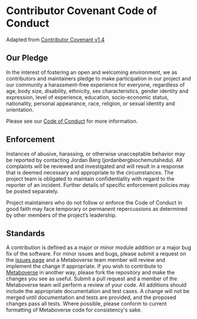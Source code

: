 # Contributor Covenant Code of Conduct
Adapted from [Contributor Covenant v1.4](https://www.contributor-covenant.org/version/1/4/code-of-conduct.html)

## Our Pledge
In the interest of fostering an open and welcoming environment, we as contributors and maintainers pledge to make participation in our project and our community a harassment-free experience for everyone, regardless of age, body size, disability, ethnicity, sex characteristics, gender identity and expression, level of experience, education, socio-economic status, nationality, personal appearance, race, religion, or sexual identity and orientation.

Please see our [Code of Conduct](https://github.com/Metaboverse/Metaboverse/blob/master/CODE_OF_CONDUCT.md) for more information.

## Enforcement
Instances of abusive, harassing, or otherwise unacceptable behavior may be reported by contacting Jordan Berg (jordan<dot>berg<at>biochem<dot>utah<dot>edu). All complaints will be reviewed and investigated and will result in a response that is deemed necessary and appropriate to the circumstances. The project team is obligated to maintain confidentiality with regard to the reporter of an incident. Further details of specific enforcement policies may be posted separately.

Project maintainers who do not follow or enforce the Code of Conduct in good faith may face temporary or permanent repercussions as determined by other members of the project’s leadership.

## Standards
A contribution is defined as a major or minor module addition or a major bug fix of the software. For minor issues and bugs, please submit a request on the [issues page](https://github.com/Metaboverse/Metaboverse/issues) and a Metaboverse team member will review and implement the change if appropriate. If you wish to contribute to [Metaboverse](https://github.com/Metaboverse/Metaboverse) in another way, please fork the repository and make the changes you see as useful. Submit a pull request and a member of the Metaboverse team will perform a review of your code. All additions should include the appropriate documentation and test cases. A change will not be merged until documentation and tests are provided, and the proposed changes pass all tests. Where possible, please conform to current formatting of Metaboverse code for consistency's sake. 
